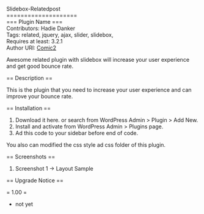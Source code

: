 Slidebox-Relatedpost<br/>
====================<br/>
=== Plugin Name ===<br/>
Contributors: Hadie Danker<br/>
Tags: related, jquery, ajax, slider, slidebox, <br/>
Requires at least: 3.2.1<br/>
Author URI: <a href="http://www.comic2.com/">Comic2</a> <br/>

Awesome related plugin with slidebox will increase your user experience and get good bounce rate.

== Description ==

This is the plugin that you need to increase your user experience and can improve your bounce rate. 

 
== Installation ==

1. Download it here. or search from WordPress Admin > Plugin > Add New.
2. Install and activate from WordPress Admin > Plugins page.
3. Ad this code to your sidebar before end of </div> code.  <?php if(function_exists('danker_related_slidebox')) danker_related_slidebox('category','Your Slidebox Title') ;?> 

You also can modified the css style ad css folder of this plugin.




== Screenshots ==

1. Screenshot 1 -> Layout Sample

== Upgrade Notice ==

= 1.00 =
* not yet
